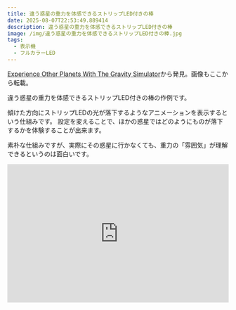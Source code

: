 ```yaml
---
title: 違う惑星の重力を体感できるストリップLED付きの棒
date: 2025-08-07T22:53:49.889414
description: 違う惑星の重力を体感できるストリップLED付きの棒
image: /img/違う惑星の重力を体感できるストリップLED付きの棒.jpg
tags:
  - 表示機
  - フルカラーLED
---
```

[Experience Other Planets With The Gravity Simulator](https://hackaday.com/2025/07/27/experience-other-planets-with-the-gravity-simulator/)から発見。画像もここから転載。

違う惑星の重力を体感できるストリップLED付きの棒の作例です。

傾けた方向にストリップLEDの光が落下するようなアニメーションを表示するという仕組みです。
設定を変えることで、ほかの惑星ではどのようにものが落下するかを体験することが出来ます。

素朴な仕組みですが、実際にその惑星に行かなくても、重力の「雰囲気」が理解できるというのは面白いです。


<iframe width="100%" height="315" src="https://www.youtube.com/embed/rBDQSQoTuvk" title="YouTube video player" frameborder="0" allow="accelerometer; autoplay; clipboard-write; encrypted-media; gyroscope; picture-in-picture" allowfullscreen></iframe>



